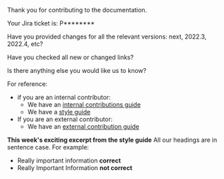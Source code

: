 Thank you for contributing to the documentation.

Your Jira ticket is:
P********

Have you provided changes for all the relevant versions: next, 2022.3, 2022.4, etc?
<!--- Yes / No -->

Have you checked all new or changed links?
<!--- Yes / No -->

Is there anything else you would like us to know?
<!--- Yes / No -->

For reference: 

- if you are an internal contributor:
  - We have an [internal contributions guide](https://www.notion.so/genesisglobal/Contributing-new-documentation-75953fb245f246ff872789035451a0c4)
  - We have a [style guide](https://www.notion.so/genesisglobal/Documentation-style-guide-5b04ec6fe12f4262b90d192effd8059b) 
- If you are an external contributor:
  - We have an [external contribution guide](../Type-of-contribution)

**This week's exciting excerpt from the style guide**
All our headings are in sentence case. For example:
- Really important information    **correct**
- Really Important Information    **not correct**


